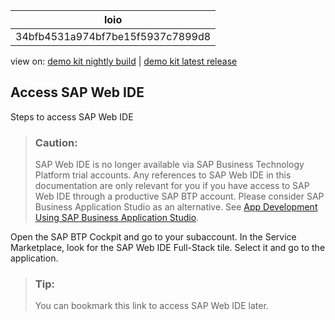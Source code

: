 <!-- loio34bfb4531a974bf7be15f5937c7899d8 -->

| loio |
| -----|
| 34bfb4531a974bf7be15f5937c7899d8 |

<div id="loio">

view on: [demo kit nightly build](https://openui5nightly.hana.ondemand.com/topic/34bfb4531a974bf7be15f5937c7899d8) | [demo kit latest release](https://sdk.openui5.org/topic/34bfb4531a974bf7be15f5937c7899d8)</div>

## Access SAP Web IDE

Steps to access SAP Web IDE

> ### Caution:  
> SAP Web IDE is no longer available via SAP Business Technology Platform trial accounts. Any references to SAP Web IDE in this documentation are only relevant for you if you have access to SAP Web IDE through a productive SAP BTP account. Please consider SAP Business Application Studio as an alternative. See [App Development Using SAP Business Application Studio](App_Development_Using_SAP_Business_Application_Studio_6bbad66.md).

Open the SAP BTP Cockpit and go to your subaccount. In the Service Marketplace, look for the SAP Web IDE Full-Stack tile. Select it and go to the application.

> ### Tip:  
> You can bookmark this link to access SAP Web IDE later.

